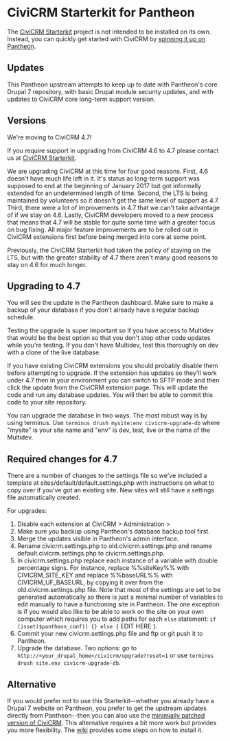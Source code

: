 CiviCRM Starterkit for Pantheon
===============================

The [CiviCRM Starterkit](http://civicrmstarterkit.org/) project is not intended to be installed on its own. Instead, you can quickly get started with CiviCRM by [spinning it up on Pantheon](https://dashboard.pantheon.io/products/civicrm_starterkit/spinup).

Updates
-------

This Pantheon upstream attempts to keep up to date with Pantheon's core Drupal 7 repository, with basic Drupal module security updates, and with updates to CiviCRM core long-term support version.

Versions
--------

We're moving to CiviCRM 4.7!

If you require support in upgrading from CiviCRM 4.6 to 4.7 please contact us at [CiviCRM Starterkit](http://civicrmstarterkit.org/contact).

We are upgrading CiviCRM at this time for four good reasons. First, 4.6 doesn't have much life left in it. It's status as long-term support was supposed to end at the beginning of January 2017 but got informally extended for an undetermined length of time. Second, the LTS is being maintained by volunteers so it doesn't get the same level of support as 4.7. Third, there were a lot of improvements in 4.7 that we can't take advantage of if we stay on 4.6. Lastly, CiviCRM developers moved to a new process that means that 4.7 will be stable for quite some time with a greater focus on bug fixing. All major feature improvements are to be rolled out in CiviCRM extensions first before being merged into core at some point.

Previously, the CiviCRM Starterkit had taken the policy of staying on the LTS, but with the greater stability of 4.7 there aren't many good reasons to stay on 4.6 for much longer.

Upgrading to 4.7
----------------

You will see the update in the Pantheon dashboard. Make sure to make a backup of your database if you don't already have a regular backup schedule.

Testing the upgrade is super important so if you have access to Multidev that would be the best option so that you don't stop other code updates while you're testing. If you don't have Multidev, test this thoroughly on dev with a clone of the live database.

If you have existing CiviCRM extensions you should probably disable them before attempting to upgrade. If the extension has updates so they'll work under 4.7 then in your environment you can switch to SFTP mode and then click the update from the CiviCRM extension page. This will update the code and run any database updates. You will then be able to commit this code to your site repository.

You can upgrade the database in two ways. The most robust way is by using terminus. Use `terminus drush mysite:env civicrm-upgrade-db` where "mysite" is your site name and "env" is dev, test, live or the name of the Multidev.

Required changes for 4.7
------------------------

There are a number of changes to the settings file so we've included a template at sites/default/default.settings.php with instructions on what to copy over if you've got an existing site. New sites will still have a settings file automatically created.

For upgrades:

1. Disable each extension at CiviCRM > Administration >
2. Make sure you backup using Pantheon's database backup tool first.
3. Merge the updates visible in Pantheon's admin interface.
4. Rename civicrm.settings.php to old.civicrm.settings.php and rename default.civicrm.settings.php to civicrm.settings.php.
5. In civicrm.settings.php replace each instance of a variable with double percentage signs. For instance, replace %%siteKey%% with CIVICRM_SITE_KEY and replace %%baseURL%% with CIVICRM_UF_BASEURL, by copying it over from the old.civicrm.settings.php file. Note that most of the settings are set to be generated automatically so there is just a minimal number of variables to edit manually to have a functioning site in Pantheon. The one exception is if you would also like to be able to work on the site on your own computer which requires you to add paths for each `else` statement: `if (isset($pantheon_conf)) {} else {` EDIT HERE `}`.
6. Commit your new civicrm.settings.php file and ftp or git push it to Pantheon.
7. Upgrade the database. Two options: go to `http://<your_drupal_home>/civicrm/upgrade?reset=1` or use `terminus drush site.env civicrm-upgrade-db`.

Alternative
-----------

If you would prefer not to use this Starterkit--whether you already have a Drupal 7 website on Pantheon, you prefer to get the upstream updates directly from Pantheon--then you can also use the [minimially patched version of CiviCRM](https://github.com/freeform/civicrm-drupal-pantheon). This alternative requires a bit more work but provides you more flexibility. The [wiki](https://github.com/freeform/civicrm-drupal-pantheon/wiki) provides some steps on how to install it.
